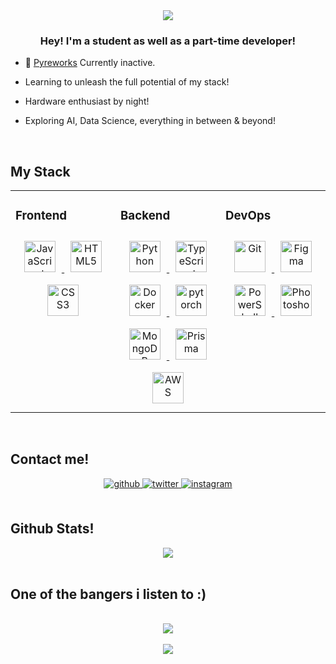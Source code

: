 <div align="center">
<img src="https://i.ibb.co/mDp37f5/Slide-16-9-5.png" align="center" height="" width="" />
</div>  


### <div align="center">Hey! I'm a student as well as a part-time developer!</div>  
  

- 🔭 [Pyreworks](https://github.com/Murt-Awh/pyreworker) Currently inactive.  
  

- Learning to unleash the full potential of my stack!  
  

- Hardware enthusiast by night!  
  
 
- Exploring AI, Data Science, everything in between & beyond!

<br/>  


## My Stack
<table><tr><td valign="top" width="33%">



### Frontend  
<div align="center">  

<a href="https://github.com/Sam-Awh/" target="_blank">
<img style="margin: 10px" src="https://profilinator.rishav.dev/skills-assets/javascript-original.svg" alt="JavaScript" height="50" />  
</a>

<a href="https://github.com/Sam-Awh/" target="_blank">
<img style="margin: 10px" src="https://profilinator.rishav.dev/skills-assets/html5-original-wordmark.svg" alt="HTML5" height="50" />  
</a>

<a href="https://github.com/Sam-Awh/" target="_blank">
<img style="margin: 10px" src="https://profilinator.rishav.dev/skills-assets/css3-original-wordmark.svg" alt="CSS3" height="50" />  
</a>

</div>

</td><td valign="top" width="33%">



### Backend  
<div align="center">  

<a href="https://github.com/Sam-Awh/" target="_blank">
<img style="margin: 10px" src="https://profilinator.rishav.dev/skills-assets/python-original.svg" alt="Python" height="50" />  
</a>

<a href="https://github.com/Sam-Awh/" target="_blank">
<img style="margin: 10px" src="https://profilinator.rishav.dev/skills-assets/typescript-original.svg" alt="TypeScript" height="50" />  
</a>

<a href="https://github.com/Sam-Awh/" target="_blank">
<img style="margin: 10px" src="https://profilinator.rishav.dev/skills-assets/docker-original-wordmark.svg" alt="Docker" height="50" />  
</a>

<a href="https://github.com/Sam-Awh/" target="_blank">
<img style="margin: 10px" src="https://profilinator.rishav.dev/skills-assets/pytorch-icon.svg" alt="pytorch" height="50" />  
</a>

<a href="https://github.com/Sam-Awh/" target="_blank">
<img style="margin: 10px" src="https://profilinator.rishav.dev/skills-assets/mongodb-original-wordmark.svg" alt="MongoDB" height="50" />  
</a>

<a href="https://github.com/Sam-Awh/" target="_blank">
<img style="margin: 10px" src="https://profilinator.rishav.dev/skills-assets/prisma.png" alt="Prisma" height="50" />  
</a>

<a href="https://github.com/Sam-Awh/" target="_blank">
<img style="margin: 10px" src="https://profilinator.rishav.dev/skills-assets/amazonwebservices-original-wordmark.svg" alt="AWS" height="50" />  
</a>

</div>

</td><td valign="top" width="33%">



### DevOps  
<div align="center"> 

<a href="https://github.com/Sam-Awh/" target="_blank">
<img style="margin: 10px" src="https://profilinator.rishav.dev/skills-assets/git-scm-icon.svg" alt="Git" height="50" />  
</a>

<a href="https://github.com/Sam-Awh/" target="_blank">
<img style="margin: 10px" src="https://profilinator.rishav.dev/skills-assets/figma-icon.svg" alt="Figma" height="50" />  
</a>

<a href="https://github.com/Sam-Awh/" target="_blank">
<img style="margin: 10px" src="https://profilinator.rishav.dev/skills-assets/powershell.png" alt="PowerShell" height="50" />  
</a>

<a href="https://github.com/Sam-Awh/" target="_blank">
<img style="margin: 10px" src="https://profilinator.rishav.dev/skills-assets/photoshop-plain.svg" alt="Photoshop" height="50" />  
</a>

</div>

</td></tr></table>  

<br/>  


## Contact me!
<div align="center">
<a href="https://github.com/Sam-Awh/" target="_blank">
<img src=https://img.shields.io/badge/github-%2324292e.svg?&style=for-the-badge&logo=github&logoColor=white alt=github style="margin-bottom: 5px;" />
</a>
<a href="https://twitter.com/samcodesthings" target="_blank">
<img src=https://img.shields.io/badge/twitter-%2300acee.svg?&style=for-the-badge&logo=twitter&logoColor=white alt=twitter style="margin-bottom: 5px;" />
</a>
<a href="https://instagram.com/69blackfootman" target="_blank">
<img src=https://img.shields.io/badge/instagram-%23000000.svg?&style=for-the-badge&logo=instagram&logoColor=white alt=instagram style="margin-bottom: 5px;" />
</a>
</div>  
  

<br/>  


## Github Stats!
<div align="center">
<a href="https://github.com/Sam-Awh/" target="_blank">
<img src="https://github-readme-stats.vercel.app/api?username=Sam-Awh&show_icons=true&count_private=true&hide_border=true" align="center" /></div>  
</a>

<br/>  


## One of the bangers i listen to :)

<br/>  

<div align="center">
<a href="https://open.spotify.com/user/c929limzd97u60pyr9hur65m0" target="_blank">
<img src="https://spotify-github-profile.vercel.app/api/view?uid=c929limzd97u60pyr9hur65m0&cover_image=true&theme=default&bar_color=da76fe" /></div>  
</a>

<br/>  

<div align="center">
<a href="https://github.com/Sam-Awh/" target="_blank">
<img src="https://komarev.com/ghpvc/?username=bigblackfootman&&style=flat-square" align="center" />
</a>

</div>  
  

<br/>  

<br />
